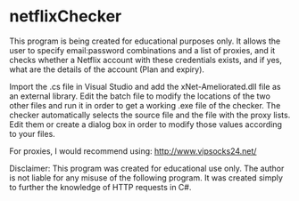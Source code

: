# netflixChecker
This program is being created for educational purposes only. It allows the user to specify email:password combinations and a list of proxies, and it checks whether a Netflix account with these credentials exists, and if yes, what are the details of the account (Plan and expiry).

Import the .cs file in Visual Studio and add the xNet-Ameliorated.dll file as an external library. Edit the batch file to modify the locations of the two other files and run it in order to get a working .exe file of the checker. 
The checker automatically selects the source file and the file with the proxy lists. Edit them or create a dialog box in order to modify those values according to your files. 

For proxies, I would recommend using: http://www.vipsocks24.net/

Disclaimer: This program was created for educational use only. The author is not liable for any misuse of the following program. It was created simply to further the knowledge of HTTP requests in C#.
